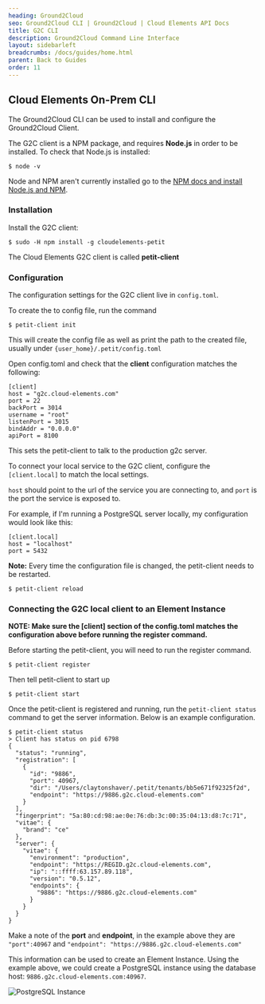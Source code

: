 ```yaml
---
heading: Ground2Cloud
seo: Ground2Cloud CLI | Ground2Cloud | Cloud Elements API Docs
title: G2C CLI
description: Ground2Cloud Command Line Interface
layout: sidebarleft
breadcrumbs: /docs/guides/home.html
parent: Back to Guides
order: 11
---
```


## Cloud Elements On-Prem CLI

The Ground2Cloud CLI can be used to install and configure the Ground2Cloud Client.

The G2C client is a NPM package, and requires **Node.js** in order to be installed. To check that Node.js is installed:

    $ node -v

Node and NPM aren't currently installed go to the [NPM docs and install Node.js and NPM](https://docs.npmjs.com).


### Installation

Install the G2C client:

    $ sudo -H npm install -g cloudelements-petit

The Cloud Elements G2C client is called **petit-client**

### Configuration

The configuration settings for the G2C client live in `config.toml`.

To create the to config file, run the command

    $ petit-client init

This will create the config file as well as print the path to the created file, usually under `{user_home}/.petit/config.toml`

Open config.toml and check that the **client** configuration matches the following:

    [client]
    host = "g2c.cloud-elements.com"
    port = 22
    backPort = 3014
    username = "root"
    listenPort = 3015
    bindAddr = "0.0.0.0"
    apiPort = 8100

This sets the petit-client to talk to the production g2c server.

To connect your local service to the G2C client, configure the `[client.local]` to match the local settings.

`host` should point to the url of the service you are connecting to, and `port` is the port the service is exposed to.

For example, if I'm running a PostgreSQL server locally, my configuration would look like this:

    [client.local]
    host = "localhost"
    port = 5432

**Note:** Every time the configuration file is changed, the petit-client needs to be restarted.

    $ petit-client reload

### Connecting the G2C local client to an Element Instance

**NOTE: Make sure the [client] section of the config.toml matches the configuration above before running the register command.**

Before starting the petit-client, you will need to run the register command.

    $ petit-client register

Then tell petit-client to start up

    $ petit-client start

Once the petit-client is registered and running, run the `petit-client status` command to get the server information. Below is an example configuration.

    $ petit-client status
    > Client has status on pid 6798
    {
      "status": "running",
      "registration": [
        {
          "id": "9886",
          "port": 40967,
          "dir": "/Users/claytonshaver/.petit/tenants/bb5e671f92325f2d",
          "endpoint": "https://9886.g2c.cloud-elements.com"
        }
      ],
      "fingerprint": "5a:80:cd:98:ae:0e:76:db:3c:00:35:04:13:d8:7c:71",
      "vitae": {
        "brand": "ce"
      },
      "server": {
        "vitae": {
          "environment": "production",
          "endpoint": "https://REGID.g2c.cloud-elements.com",
          "ip": "::ffff:63.157.89.118",
          "version": "0.5.12",
          "endpoints": {
            "9886": "https://9886.g2c.cloud-elements.com"
          }
        }
      }
    }
Make a note of the **port** and **endpoint**, in the example above they are `"port":40967` and `"endpoint": "https://9886.g2c.cloud-elements.com"`

This information can be used to create an Element Instance. Using the example above, we could create a PostgreSQL instance using the database host: `9886.g2c.cloud-elements.com:40967`.

![PostgreSQL Instance](https://cl.ly/3S33403m0p0k/Screen%20Shot%202017-01-23%20at%203.11.17%20PM.png)
